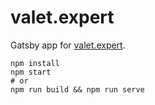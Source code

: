 # valet.expert
Gatsby app for [valet.expert](https:/www.valet.expert).

```
npm install
npm start
# or 
npm run build && npm run serve
```
